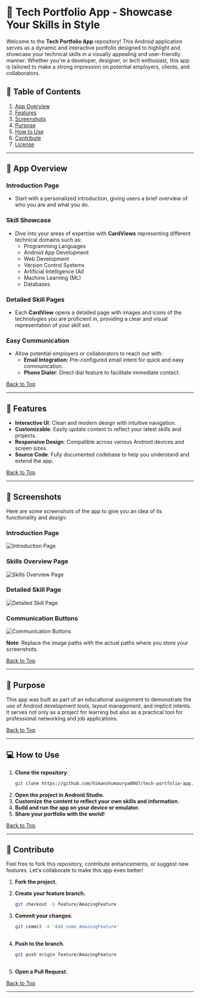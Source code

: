 # 🌟 Tech Portfolio App - Showcase Your Skills in Style

Welcome to the **Tech Portfolio App** repository! This Android application serves as a dynamic and interactive portfolio designed to highlight and showcase your technical skills in a visually appealing and user-friendly manner. Whether you're a developer, designer, or tech enthusiast, this app is tailored to make a strong impression on potential employers, clients, and collaborators.

## 📖 Table of Contents
1. [App Overview](#app-overview)
2. [Features](#features)
3. [Screenshots](#screenshots)
4. [Purpose](#purpose)
5. [How to Use](#how-to-use)
6. [Contribute](#contribute)
7. [License](#license)

---

## 📱 App Overview

### Introduction Page
- Start with a personalized introduction, giving users a brief overview of who you are and what you do.

### Skill Showcase
- Dive into your areas of expertise with **CardViews** representing different technical domains such as:
  - Programming Languages
  - Android App Development
  - Web Development
  - Version Control Systems
  - Artificial Intelligence (AI)
  - Machine Learning (ML)
  - Databases

### Detailed Skill Pages
- Each **CardView** opens a detailed page with images and icons of the technologies you are proficient in, providing a clear and visual representation of your skill set.

### Easy Communication
- Allow potential employers or collaborators to reach out with:
  - **Email Integration**: Pre-configured email intent for quick and easy communication.
  - **Phone Dialer**: Direct dial feature to facilitate immediate contact.

[Back to Top](#)

---

## 🚀 Features
- **Interactive UI**: Clean and modern design with intuitive navigation.
- **Customizable**: Easily update content to reflect your latest skills and projects.
- **Responsive Design**: Compatible across various Android devices and screen sizes.
- **Source Code**: Fully documented codebase to help you understand and extend the app.

[Back to Top](#)

---

## 📸 Screenshots
Here are some screenshots of the app to give you an idea of its functionality and design:

### Introduction Page
![Introduction Page](images/introduction_page.png)

### Skills Overview Page
![Skills Overview Page](images/skills_overview.png)

### Detailed Skill Page
![Detailed Skill Page](images/detailed_skill_page.png)

### Communication Buttons
![Communication Buttons](images/communication_buttons.png)

**Note**: Replace the image paths with the actual paths where you store your screenshots.

[Back to Top](#)

---

## 🎯 Purpose
This app was built as part of an educational assignment to demonstrate the use of Android development tools, layout management, and implicit intents. It serves not only as a project for learning but also as a practical tool for professional networking and job applications.

[Back to Top](#)

---

## 💻 How to Use
1. **Clone the repository**:
   ```bash
   git clone https://github.com/himanshumaurya0007/tech-portfolio-app.git

2. **Open the project in Android Studio.**
3. **Customize the content to reflect your own skills and information.**
4. **Build and run the app on your device or emulator.**
5. **Share your portfolio with the world!**

[Back to Top](#)

---

## 🤝 Contribute
Feel free to fork this repository, contribute enhancements, or suggest new features. Let's collaborate to make this app even better!

1. **Fork the project.**
2. **Create your feature branch.**
   
   ```bash
   git checkout -b feature/AmazingFeature

3. **Commit your changes.**

   ```bash
   git commit -m 'Add some AmazingFeature'
  
4. **Push to the branch.**

   ```bash
   git push origin feature/AmazingFeature
  
5. **Open a Pull Request.**

[Back to Top](#)

---
